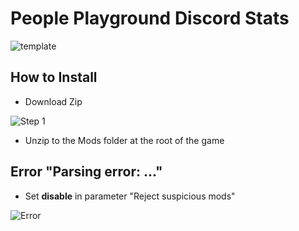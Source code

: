 # People Playground Discord Stats
![template](https://media.discordapp.net/attachments/931578447732555906/1006299147218989146/unknown.png "what it looks like")
## How to Install

* Download Zip

![Step 1](https://media.discordapp.net/attachments/996855135164702760/1006277762086092890/unknown.png "1")

* Unzip to the Mods folder at the root of the game

## Error "Parsing error: ..."

* Set **disable** in parameter "Reject suspicious mods"

![Error](https://media.discordapp.net/attachments/939573089279303691/1006282045196079254/unknown.png "If Error")
